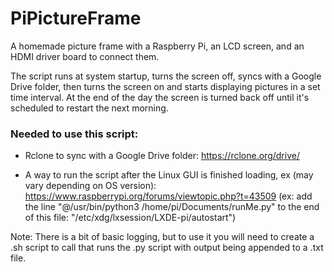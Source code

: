 # PiPictureFrame

A homemade picture frame with a Raspberry Pi, an LCD screen, and an HDMI driver board to connect them.

The script runs at system startup, turns the screen off, syncs with a Google Drive folder, then turns the screen on and starts displaying pictures in a set time interval.  At the end of the day the screen is turned back off until it's scheduled to restart the next morning.

### Needed to use this script:

 - Rclone to sync with a Google Drive folder: https://rclone.org/drive/
 
 - A way to run the script after the Linux GUI is finished loading, ex (may vary depending on OS version): https://www.raspberrypi.org/forums/viewtopic.php?t=43509 (ex: add the line "@/usr/bin/python3 /home/pi/Documents/runMe.py" to the end of this file: "/etc/xdg/lxsession/LXDE-pi/autostart")


Note:  There is a bit of basic logging, but to use it you will need to create a .sh script to call that runs the .py script with output being appended to a .txt file.
